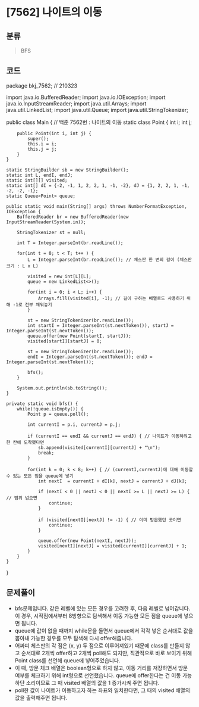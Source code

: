 # [7562] 나이트의 이동

## 분류
> BFS

## 코드
package bkj_7562; // 210323

import java.io.BufferedReader;
import java.io.IOException;
import java.io.InputStreamReader;
import java.util.Arrays;
import java.util.LinkedList;
import java.util.Queue;
import java.util.StringTokenizer;

public class Main { // 백준 7562번 : 나이트의 이동
	static class Point {
		int i;
		int j;
		
		public Point(int i, int j) {
			super();
			this.i = i;
			this.j = j;
		}
	}
	
	static StringBuilder sb = new StringBuilder();
	static int L, endI, endJ;
	static int[][] visited;
	static int[] dI = {-2, -1, 1, 2, 2, 1, -1, -2}, dJ = {1, 2, 2, 1, -1, -2, -2, -1};
	static Queue<Point> queue;
	
	public static void main(String[] args) throws NumberFormatException, IOException {
		BufferedReader br = new BufferedReader(new InputStreamReader(System.in));
		
		StringTokenizer st = null;
		
		int T = Integer.parseInt(br.readLine());
		
		for(int t = 0; t < T; t++ ) {
			L = Integer.parseInt(br.readLine()); // 체스판 한 변의 길이 (체스판 크기 : L x L)
			
			visited = new int[L][L];
			queue = new LinkedList<>();
			
			for(int i = 0; i < L; i++) {
				Arrays.fill(visited[i], -1); // 길이 구하는 배열로도 사용하기 위해 -1로 전부 채워놓기
			}
			
			st = new StringTokenizer(br.readLine());
			int startI = Integer.parseInt(st.nextToken()), startJ = Integer.parseInt(st.nextToken());
			queue.offer(new Point(startI, startJ));
			visited[startI][startJ] = 0;
			
			st = new StringTokenizer(br.readLine());
			endI = Integer.parseInt(st.nextToken()); endJ = Integer.parseInt(st.nextToken());
		
			bfs();
		}
		
		System.out.println(sb.toString());
	}
	
	private static void bfs() {
		while(!queue.isEmpty()) {
			Point p = queue.poll();
			
			int currentI = p.i, currentJ = p.j;
			
			if (currentI == endI && currentJ == endJ) { // 나이트가 이동하려고 한 칸에 도착했다면
				sb.append(visited[currentI][currentJ] + "\n");
				break;
			}
			
			for(int k = 0; k < 8; k++) { // (currentI,currentJ)에 대해 이동할 수 있는 모든 점을 queue에 넣기
				int nextI  = currentI + dI[k], nextJ = currentJ + dJ[k];
				
				if (nextI < 0 || nextJ < 0 || nextI >= L || nextJ >= L) { // 범위 넘으면
					continue;
				}
				
				if (visited[nextI][nextJ] != -1) { // 이미 방문했던 곳이면
					continue;
				}
				
				queue.offer(new Point(nextI, nextJ));
				visited[nextI][nextJ] = visited[currentI][currentJ] + 1;
			}
		}
	}
}

## 문제풀이
- bfs문제입니다. 같은 레벨에 있는 모든 경우를 고려한 후, 다음 레벨로 넘어갑니다. 이 경우, 시작점에서부터 8방향으로 탐색해서 이동 가능한 모든 점을 queue에 넣으면 됩니다.
- queue에 값이 없을 때까지 while문을 돌면서 queue에서 각각 넣은 순서대로 값을 뽑아내 가능한 경우를 모두 탐색해 다시 offer해줍니다.
- 어짜피 체스판의 각 점은 (x, y) 두 점으로 이루어져있기 때문에 class를 만들지 않고 순서대로 2개씩 offer하고 2개씩 poll해도 되지만, 직관적으로 바로 보이기 위해 Point class를 선언해 queue에 넣어주었습니다.
- 이 때, 방문 체크 배열은 boolean형으로 하지 않고, 이동 거리를 저장하면서 방문 여부를 체크하기 위해 int형으로 선언했습니다. queue에 offer한다는 건 이동 가능하단 소리이므로 그 때 visited 배열의 값을 1 증가시켜 주면 됩니다.
- poll한 값이 나이트가 이동하고자 하는 좌표와 일치한다면, 그 때의 visited 배열의 값을 출력해주면 됩니다.